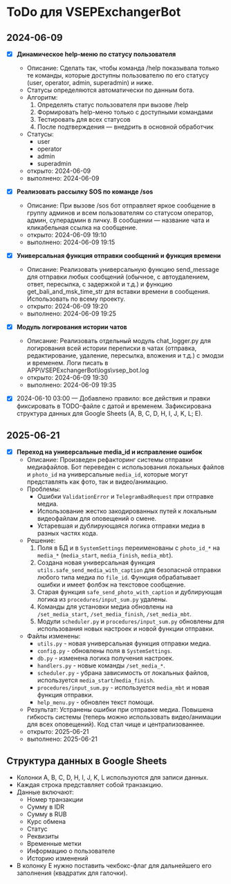 # ToDo для VSEPExchangerBot

## 2024-06-09

- [x] **Динамическое help-меню по статусу пользователя**
  - Описание: Сделать так, чтобы команда /help показывала только те команды, которые доступны пользователю по его статусу (user, operator, admin, superadmin) и ниже.
  - Статусы определяются автоматически по данным бота.
  - Алгоритм:
    1. Определять статус пользователя при вызове /help
    2. Формировать help-меню только с доступными командами
    3. Тестировать для всех статусов
    4. После подтверждения — внедрить в основной обработчик
  - Статусы:
    - user
    - operator
    - admin
    - superadmin
  - открыто: 2024-06-09
  - выполнено: 2024-06-09

- [x] **Реализовать рассылку SOS по команде /sos**
  - Описание: При вызове /sos бот отправляет яркое сообщение в группу админов и всем пользователям со статусом оператор, админ, суперадмин в личку. В сообщении — название чата и кликабельная ссылка на сообщение.
  - открыто: 2024-06-09 19:10
  - выполнено: 2024-06-09 19:15

- [x] **Универсальная функция отправки сообщений и функция времени**
  - Описание: Реализовать универсальную функцию send_message для отправки любых сообщений (обычное, с автоудалением, ответ, пересылка, с задержкой и т.д.) и функцию get_bali_and_msk_time_str для вставки времени в сообщения. Использовать по всему проекту.
  - открыто: 2024-06-09 19:20
  - выполнено: 2024-06-09 19:25

- [x] **Модуль логирования истории чатов**
  - Описание: Реализовать отдельный модуль chat_logger.py для логирования всей истории переписки в чатах (отправка, редактирование, удаление, пересылка, вложения и т.д.) с эмодзи и временем. Логи писать в APP\VSEPExchangerBot\logs\vsep_bot.log
  - открыто: 2024-06-09 19:30
  - выполнено: 2024-06-09 19:35

- [x] 2024-06-10 03:00 — Добавлено правило: все действия и правки фиксировать в TODO-файле с датой и временем. Зафиксирована структура данных для Google Sheets (A, B, C, D, H, I, J, K, L; E). 

## 2025-06-21

- [x] **Переход на универсальные media_id и исправление ошибок**
  - Описание: Произведен рефакторинг системы отправки медиафайлов. Бот переведен с использования локальных файлов и `photo_id` на универсальные `media_id`, которые могут представлять как фото, так и видео/анимацию.
  - Проблемы:
    - Ошибки `ValidationError` и `TelegramBadRequest` при отправке медиа.
    - Использование жестко закодированных путей к локальным видеофайлам для оповещений о смене.
    - Устаревшая и дублирующаяся логика отправки медиа в разных частях кода.
  - Решение:
    1. Поля в БД и в `SystemSettings` переименованы с `photo_id_*` на `media_*` (`media_start`, `media_finish`, `media_mbt`).
    2. Создана новая универсальная функция `utils.safe_send_media_with_caption` для безопасной отправки любого типа медиа по `file_id`. Функция обрабатывает ошибки и имеет фолбэк на текстовое сообщение.
    3. Старая функция `safe_send_photo_with_caption` и дублирующая логика из `procedures/input_sum.py` удалены.
    4. Команды для установки медиа обновлены на `/set_media_start`, `/set_media_finish`, `/set_media_mbt`.
    5. Модули `scheduler.py` и `procedures/input_sum.py` обновлены для использования новых настроек и новой функции отправки.
  - Файлы изменены:
    - `utils.py` - новая универсальная функция отправки медиа.
    - `config.py` - обновлены поля в `SystemSettings`.
    - `db.py` - изменена логика получения настроек.
    - `handlers.py` - новые команды `/set_media_*`.
    - `scheduler.py` - убрана зависимость от локальных файлов, используется `media_start`/`media_finish`.
    - `procedures/input_sum.py` - используется `media_mbt` и новая функция отправки.
    - `help_menu.py` - обновлен текст помощи.
  - Результат: Устранены ошибки при отправке медиа. Повышена гибкость системы (теперь можно использовать видео/анимации для всех оповещений). Код стал чище и централизованнее.
  - открыто: 2025-06-21
  - выполнено: 2025-06-21

## Структура данных в Google Sheets
- Колонки A, B, C, D, H, I, J, K, L используются для записи данных.
- Каждая строка представляет собой транзакцию.
- Данные включают:
  - Номер транзакции
  - Сумму в IDR
  - Сумму в RUB
  - Курс обмена
  - Статус
  - Реквизиты
  - Временные метки
  - Информацию о пользователе
  - Историю изменений
- В колонку E нужно поставить чекбокс-флаг для дальнейшего его заполнения (квадратик для галочки). 